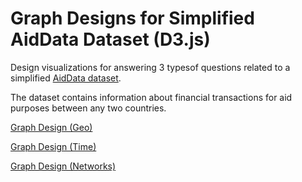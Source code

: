 # Graph Designs for Simplified AidData Dataset (D3.js)

Design visualizations for answering 3 typesof questions related to a simplified [AidData dataset](https://www.aiddata.org/data/aiddata-core-research-release-level-1-3-1).

The dataset contains information about financial transactions for aid purposes between any two countries.

[Graph Design (Geo)](https://observablehq.com/d/76848a463d0cf621)

[Graph Design (Time)](https://observablehq.com/d/295e77fbb1f78bf7)

[Graph Design (Networks)](https://observablehq.com/d/335b4e86071947d1)
